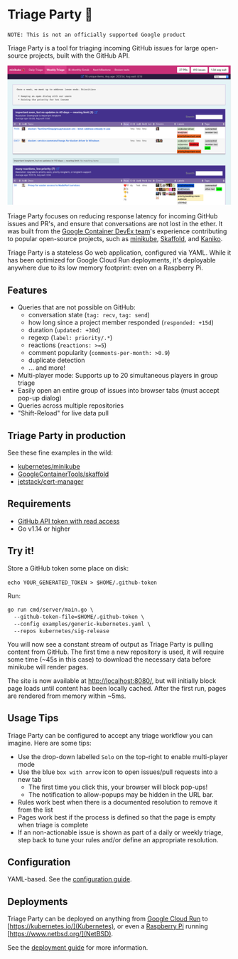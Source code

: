 # Triage Party 🎉

`NOTE: This is not an officially supported Google product`

Triage Party is a tool for triaging incoming GitHub issues for large open-source projects, built with the GitHub API.

![screenshot](screenshot.png)

Triage Party focuses on reducing response latency for incoming GitHub issues and PR's, and ensure that conversations are not lost in the ether. It was built from the [Google Container DevEx team](https://github.com/GoogleContainerTools)'s experience contributing to popular open-source projects, such as [minikube](https://github.com/kubernetes/minikube), [Skaffold](https://github.com/GoogleContainerTools/skaffold/), and [Kaniko](https://github.com/GoogleContainerTools/kaniko/).

Triage Party is a stateless Go web application, configured via YAML. While it has been optimized for Google Cloud Run deployments, it's deployable anywhere due to its low memory footprint: even on a Raspberry Pi.

## Features

* Queries that are not possible on GitHub:
  * conversation state (`tag: recv`, `tag: send`)
  * how long since a project member responded (`responded: +15d`)
  * duration (`updated: +30d`)
  * regexp (`label: priority/.*`)
  * reactions (`reactions: >=5`)
  * comment popularity (`comments-per-month: >0.9`)
  * duplicate detection
  * ... and more!
* Multi-player mode: Supports up to 20 simultaneous players in group triage
* Easily open an entire group of issues into browser tabs (must accept pop-up dialog)
* Queries across multiple repositories
* "Shift-Reload" for live data pull

## Triage Party in production

See these fine examples in the wild:

* [kubernetes/minikube](http://tinyurl.com/mk-tparty)
* [GoogleContainerTools/skaffold](http://tinyurl.com/skaffold-tparty)
* [jetstack/cert-manager](https://triage.build-infra.jetstack.net/)

## Requirements

* [GitHub API token with read access](https://help.github.com/en/articles/creating-a-personal-access-token-for-the-command-line)
* Go v1.14 or higher

## Try it!

Store a GitHub token some place on disk:

`echo YOUR_GENERATED_TOKEN > $HOME/.github-token`

Run:

```shell
go run cmd/server/main.go \
  --github-token-file=$HOME/.github-token \
  --config examples/generic-kubernetes.yaml \
  --repos kubernetes/sig-release
```

You will now see a constant stream of output as Triage Party is pulling content from GitHub. The first time a new repository is used, it will require some time (~45s in this case) to download the necessary data before minikube will render pages.

The site is now available at [http://localhost:8080/](http://localhost:8080/), but will initially block page loads until content has been locally cached. After the first run, pages are rendered from memory within ~5ms.

## Usage Tips

Triage Party can be configured to accept any triage workflow you can imagine. Here are some tips:

* Use the drop-down labelled `Solo` on the top-right to enable multi-player mode
* Use the blue `box with arrow` icon to open issues/pull requests into a new tab
  * The first time you click this, your browser will block pop-ups!
  * The notification to allow-popups may be hidden in the URL bar.
* Rules work best when there is a documented resolution to remove it from the list
* Pages work best if the process is defined so that the page is empty when triage is complete
* If an non-actionable issue is shown as part of a daily or weekly triage, step back to tune your rules and/or define an appropriate resolution.

## Configuration

YAML-based. See the [configuration guide](docs/config.md).

## Deployments

Triage Party can be deployed on anything from [Google Cloud Run](https://cloud.google.com/run) to [https://kubernetes.io/](Kubernetes), or even a [Raspberry Pi](https://www.raspberrypi.org/) running [https://www.netbsd.org/](NetBSD).

See the [deployment guide](docs/deploy.md) for more information.
